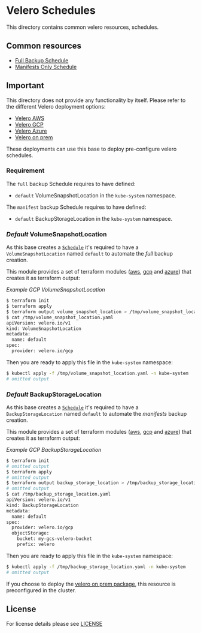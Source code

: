 # Velero Schedules

This directory contains common velero resources, schedules.

## Common resources

- [Full Backup Schedule](./full.yaml)
- [Manifests Only Schedule](./manifests.yaml)

## Important

This directory does not provide any functionality by itself. Please refer to the different Velero deployment
options:

- [Velero AWS](../velero-aws/README.md)
- [Velero GCP](../velero-gcp/README.md)
- [Velero Azure](../velero-azure/README.md)
- [Velero on prem](../velero-on-prem/README.md)

These deployments can use this base to deploy pre-configure velero schedules.

### Requirement

The `full` backup Schedule requires to have defined:

- `default` VolumeSnapshotLocation in the `kube-system` namespace.

The `manifest` backup Schedule requires to have defined:

- `default` BackupStorageLocation in the `kube-system` namespace.

### *Default* VolumeSnapshotLocation

As this base creates a [`Schedule`](./full.yaml) it's required to have a `VolumeSnapshotLocation`
named `default` to automate the *full* backup creation.

This module provides a set of terraform modules ([aws](../../../modules/aws-velero), [gcp](../../../modules/gcp-velero)
and [azure](../../../modules/azure-velero)) that creates it as terraform output:


*Example GCP VolumeSnapshotLocation*

```bash
$ terraform init
$ terraform apply
$ terraform output volume_snapshot_location > /tmp/volume_snapshot_location.yaml
$ cat /tmp/volume_snapshot_location.yaml
apiVersion: velero.io/v1
kind: VolumeSnapshotLocation
metadata:
  name: default
spec:
  provider: velero.io/gcp
```

Then you are ready to apply this file in the `kube-system` namespace:

```bash
$ kubectl apply -f /tmp/volume_snapshot_location.yaml -n kube-system
# omitted output
```

### *Default* BackupStorageLocation

As this base creates a [`Schedule`](./manifests.yaml) it's required to have a `BackupStorageLocation`
named `default` to automate the *manifests* backup creation.

This module provides a set of terraform modules ([aws](../../../modules/aws-velero), [gcp](../../../modules/gcp-velero)
and [azure](../../../modules/azure-velero)) that creates it as terraform output:


*Example GCP BackupStorageLocation*

```bash
$ terraform init
# omitted output
$ terraform apply
# omitted output
$ terraform output backup_storage_location > /tmp/backup_storage_location.yaml
# omitted output
$ cat /tmp/backup_storage_location.yaml
apiVersion: velero.io/v1
kind: BackupStorageLocation
metadata:
  name: default
spec:
  provider: velero.io/gcp
  objectStorage:
    bucket: my-gcs-velero-bucket
    prefix: velero
```

Then you are ready to apply this file in the `kube-system` namespace:

```bash
$ kubectl apply -f /tmp/backup_storage_location.yaml -n kube-system
# omitted output
```

If you choose to deploy the [velero on prem package](../velero-on-prem), this resource is preconfigured in the cluster.

## License

For license details please see [LICENSE](../../../LICENSE)
